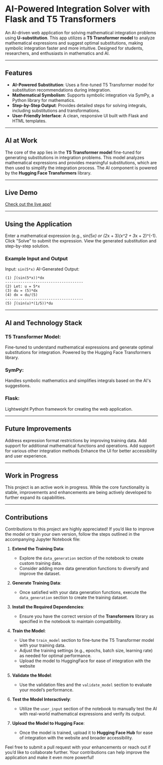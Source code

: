 # AI-Powered Integration Solver with Flask and T5 Transformers

An AI-driven web application for solving mathematical integration problems using **U-substitution**. This app utilizes a **T5 Transformer model** to analyze mathematical expressions and suggest optimal substitutions, making symbolic integration faster and more intuitive. Designed for students, researchers, and enthusiasts in mathematics and AI.

---

## **Features**
- **AI-Powered Substitution**: Uses a fine-tuned T5 Transformer model for substitution recommendations during integration.
- **Mathematical Symbolism**: Supports symbolic integration via SymPy, a Python library for mathematics.
- **Step-by-Step Output**: Provides detailed steps for solving integrals, including substitutions and transformations.
- **User-Friendly Interface**: A clean, responsive UI built with Flask and HTML templates.

---

## **AI at Work**
The core of the app lies in the **T5 Transformer model** fine-tuned for generating substitutions in integration problems. This model analyzes mathematical expressions and provides meaningful substitutions, which are then used to simplify the integration process. The AI component is powered by the **Hugging Face Transformers** library.

---

## **Live Demo**
[Check out the live app!](https://huggingface.co/spaces/AryaR-06/U-Substitution-Calculator)

---

## Using the Application
Enter a mathematical expression (e.g., sin(5*x) or (2*x + 3)*(x^2 + 3*x + 2)^(-1).
Click "Solve" to submit the expression.
View the generated substitution and step-by-step solution.
### Example Input and Output
Input: ``sin(5*x)``
AI-Generated Output:
```
(1) ∫(sin(5*x))*dx
------------------------------------
(2) Let: u = 5*x
(3) du = (5)*dx
(4) dx = du/(5)
------------------------------------
(5) ∫(sin(u)*(1/5))*du
```
---

## AI and Technology Stack

### T5 Transformer Model:
Fine-tuned to understand mathematical expressions and generate optimal substitutions for integration.
Powered by the Hugging Face Transformers library.

### SymPy:
Handles symbolic mathematics and simplifies integrals based on the AI's suggestions.

### Flask:
Lightweight Python framework for creating the web application.

---

## Future Improvements
Address expression format restrictions by improving training data.
Add support for additional mathematical functions and operations.
Add support for various other integration methods
Enhance the UI for better accessibility and user experience.

---


## Work in Progress
This project is an active work in progress. While the core functionality is stable, improvements and enhancements are being actively developed to further expand its capabilities.


---


## Contributions

Contributions to this project are highly appreciated! If you’d like to improve the model or train your own version, follow the steps outlined in the accompanying Jupyter Notebook file:

1. **Extend the Training Data**:  
   - Explore the `data_generation` section of the notebook to create custom training data.
   - Consider adding more data generation functions to diversify and improve the dataset.

2. **Generate Training Data**:  
   - Once satisfied with your data generation functions, execute the `data_generation` section to create the training dataset.

3. **Install the Required Dependencies**:  
   - Ensure you have the correct version of the **Transformers** library as specified in the notebook to maintain compatibility.

4. **Train the Model**:  
   - Use the `train_model` section to fine-tune the T5 Transformer model with your training data.
   - Adjust the training settings (e.g., epochs, batch size, learning rate) as needed for optimal performance.
   - Upload the model to HuggingFace for ease of integration with the website

5. **Validate the Model**:  
   - Use the validation files and the `validate_model` section to evaluate your model’s performance.

6. **Test the Model Interactively**:  
   - Utilize the `user_input` section of the notebook to manually test the AI with real-world mathematical expressions and verify its output.

7. **Upload the Model to Hugging Face**:  
   - Once the model is trained, upload it to **Hugging Face Hub** for ease of integration with the website and broader accessibility.

Feel free to submit a pull request with your enhancements or reach out if you’d like to collaborate further. Your contributions can help improve the application and make it even more powerful!


